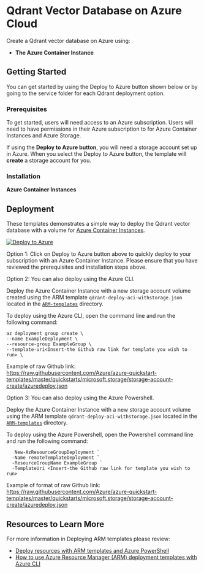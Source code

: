 # Qdrant Vector Database on Azure Cloud
Create a Qdrant vector database on Azure using:
- **The Azure Container Instance**

## Getting Started
You can get started by using the Deploy to Azure button shown below or by going to the service folder for
each Qdrant deployment option.

### Prerequisites

To get started, users will need access to an Azure subscription. 
Users will need to have permissions in their Azure subscription to for Azure Container
Instances and Azure Storage.

If using the **Deploy to Azure button**, you will need a storage account set up in Azure. When you select the Deploy to Azure button, the template will **create** a storage account for you. 

### Installation

**Azure Container Instances**

## Deployment

These templates demonstrates a simple way to deploy the Qdrant vector database with a volume for [Azure Container Instances](https://docs.microsoft.com/azure/container-instances/).

[![Deploy to Azure](https://aka.ms/deploytoazurebutton)](https://portal.azure.com/#create/Microsoft.Template/uri/https%3A%2F%2Fraw.githubusercontent.com%2FAzure-Samples%2Fqdrant-azure%2Fmain%2FAzure-Container-Instances%2FARM-templates%2Fqdrant-deploy-aci-withstorage.json)

Option 1: Click on Deploy to Azure button above to quickly deploy to your subscription with an Azure Container Instance. Please ensure that you have reviewed the prerequisites and installation steps above.

Option 2: You can also deploy using the Azure CLI.

Deploy the Azure Container Instance with a new storage account volume created using the ARM template `qdrant-deploy-aci-withstorage.json` located in the [`ARM-templates`](./ARM-templates) directory.

To deploy using the Azure CLI, open the command line and run the following command: 
  ```
  az deployment group create \
  --name ExampleDeployment \
  --resource-group ExampleGroup \
  --template-uri<Insert-the Github raw link for template you wish to run> \
  ```
  
Example of raw Github link: https://raw.githubusercontent.com/Azure/azure-quickstart-templates/master/quickstarts/microsoft.storage/storage-account-create/azuredeploy.json

Option 3: You can also deploy using the Azure Powershell.

Deploy the Azure Container Instance with a new storage account volume using the ARM template `qdrant-deploy-aci-withstorage.json` located in the [`ARM-templates`](./ARM-templates) directory.

To deploy using the Azure Powershell, open the Powershell command line and run the following command:
``` 
   New-AzResourceGroupDeployment `
  -Name remoteTemplateDeployment `
  -ResourceGroupName ExampleGroup `
  -TemplateUri <Insert-the Github raw link for template you wish to run> 
```
  
Example of format of raw Github link: https://raw.githubusercontent.com/Azure/azure-quickstart-templates/master/quickstarts/microsoft.storage/storage-account-create/azuredeploy.json

## Resources to Learn More

For more information in Deploying ARM templates please review: 

- [Deploy resources with ARM templates and Azure PowerShell](https://learn.microsoft.com/en-us/azure/azure-resource-manager/templates/deploy-powershell)
- [How to use Azure Resource Manager (ARM) deployment templates with Azure CLI](https://learn.microsoft.com/en-us/azure/azure-resource-manager/templates/deploy-cli)
